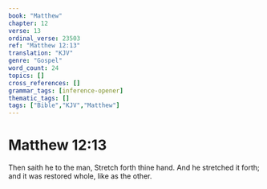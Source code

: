 ```yaml
---
book: "Matthew"
chapter: 12
verse: 13
ordinal_verse: 23503
ref: "Matthew 12:13"
translation: "KJV"
genre: "Gospel"
word_count: 24
topics: []
cross_references: []
grammar_tags: [inference-opener]
thematic_tags: []
tags: ["Bible","KJV","Matthew"]
---
```


# Matthew 12:13

Then saith he to the man, Stretch forth thine hand. And he stretched it forth; and it was restored whole, like as the other.
